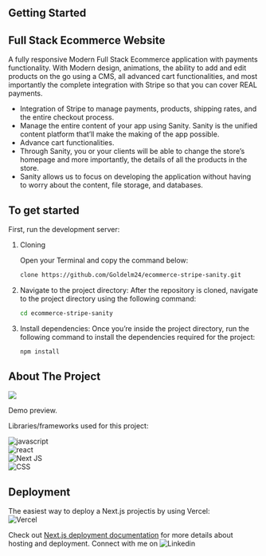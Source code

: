 
## Getting Started
## Full Stack Ecommerce Website
A fully responsive Modern Full Stack Ecommerce application with payments functionality. With Modern design, animations, the ability to add and edit products on the go using a CMS, all advanced cart functionalities, and most importantly the complete integration with Stripe so that you can cover REAL payments.

* Integration of Stripe to manage payments, products, shipping rates, and the entire checkout process.
* Manage the entire content of your app using Sanity. Sanity is the unified content platform that’ll make the making of the app possible.
* Advance cart functionalities.
* Through Sanity, you or your clients will be able to change the store’s homepage and more importantly, the details of all the products in the store.
* Sanity allows us to focus on developing the application without having to worry about the content, file storage, and databases.

## To get started

First, run the development server:

1. Cloning

   Open your Terminal and copy the command below:
   ```bash
   clone https://github.com/Goldelm24/ecommerce-stripe-sanity.git
   ```
2. Navigate to the project directory: After the repository is cloned, navigate to the project directory using the following command:
   ```bash
   cd ecommerce-stripe-sanity
   
3. Install dependencies: Once you’re inside the project directory, run the following command to install the dependencies required for the  project:
   ```bash
   npm install

<!-- ABOUT THE PROJECT -->
## About The Project

![](ecommerce-sanity.png)

Demo preview. 

Libraries/frameworks used for this project:

![javascript](https://img.shields.io/badge/JavaScript-F7DF1E?style=for-the-badge&logo=javascript&logoColor=black) <br/>
![react](https://img.shields.io/badge/React-61DAFB?style=for-the-badge&logo=React&logoColor=black)<br/>
![Next JS](https://img.shields.io/badge/Next-black?style=for-the-badge&logo=next.js&logoColor=white) <br/>
![CSS](https://img.shields.io/badge/CSS3-1572B6?style=for-the-badge&logo=css3&logoColor=white) <br /> 

## Deployment
The easiest way to deploy a Next.js projectis by using Vercel: <br />
![Vercel](https://img.shields.io/badge/vercel-%23000000.svg?style=for-the-badge&logo=vercel&logoColor=white)

Check out [Next.js deployment documentation](https://nextjs.org/docs/deployment) for more details about hosting and deployment. 
Connect with me on ![Linkedin](https://www.linkedin.com/in/josiasguzman/)
